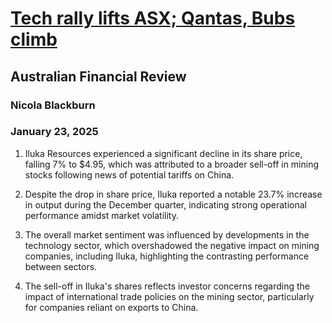 # [Tech rally lifts ASX; Qantas, Bubs climb](https://advance.lexis.com/api/document?collection=news&id=urn:contentItem:6F02-CGX3-RW5M-R55R-00000-00&context=1519360)
## Australian Financial Review
### Nicola Blackburn
### January 23, 2025

1. Iluka Resources experienced a significant decline in its share price, falling 7% to $4.95, which was attributed to a broader sell-off in mining stocks following news of potential tariffs on China.
   
2. Despite the drop in share price, Iluka reported a notable 23.7% increase in output during the December quarter, indicating strong operational performance amidst market volatility.

3. The overall market sentiment was influenced by developments in the technology sector, which overshadowed the negative impact on mining companies, including Iluka, highlighting the contrasting performance between sectors. 

4. The sell-off in Iluka's shares reflects investor concerns regarding the impact of international trade policies on the mining sector, particularly for companies reliant on exports to China.
